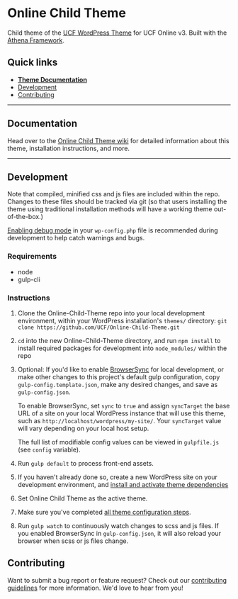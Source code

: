# Online Child Theme

Child theme of the [UCF WordPress Theme](https://github.com/UCF/UCF-WordPress-Theme) for UCF Online v3.  Built with the [Athena Framework](https://ucf.github.io/Athena-Framework/).

## Quick links

* [**Theme Documentation**](https://github.com/UCF/Online-Child-Theme/wiki)
* [Development](#development)
* [Contributing](#contributing)

-----

## Documentation

Head over to the [Online Child Theme wiki](https://github.com/UCF/Online-Child-Theme/wiki) for detailed information about this theme, installation instructions, and more.

-----

## Development

Note that compiled, minified css and js files are included within the repo.  Changes to these files should be tracked via git (so that users installing the theme using traditional installation methods will have a working theme out-of-the-box.)

[Enabling debug mode](https://codex.wordpress.org/Debugging_in_WordPress) in your `wp-config.php` file is recommended during development to help catch warnings and bugs.

### Requirements
* node
* gulp-cli

### Instructions
1. Clone the Online-Child-Theme repo into your local development environment, within your WordPress installation's `themes/` directory: `git clone https://github.com/UCF/Online-Child-Theme.git`
2. `cd` into the new Online-Child-Theme directory, and run `npm install` to install required packages for development into `node_modules/` within the repo
3. Optional: If you'd like to enable [BrowserSync](https://browsersync.io) for local development, or make other changes to this project's default gulp configuration, copy `gulp-config.template.json`, make any desired changes, and save as `gulp-config.json`.

    To enable BrowserSync, set `sync` to `true` and assign `syncTarget` the base URL of a site on your local WordPress instance that will use this theme, such as `http://localhost/wordpress/my-site/`.  Your `syncTarget` value will vary depending on your local host setup.

    The full list of modifiable config values can be viewed in `gulpfile.js` (see `config` variable).
3. Run `gulp default` to process front-end assets.
4. If you haven't already done so, create a new WordPress site on your development environment, and [install and activate theme dependencies](https://github.com/UCF/Online-Child-Theme/wiki/Installation#installation-requirements)
5. Set Online Child Theme as the active theme.
6. Make sure you've completed [all theme configuration steps](https://github.com/UCF/Online-Child-Theme/wiki/Installation#theme-configuration).
7. Run `gulp watch` to continuously watch changes to scss and js files.  If you enabled BrowserSync in `gulp-config.json`, it will also reload your browser when scss or js files change.


## Contributing

Want to submit a bug report or feature request?  Check out our [contributing guidelines](https://github.com/UCF/Online-Child-Theme/blob/master/CONTRIBUTING.md) for more information.  We'd love to hear from you!
